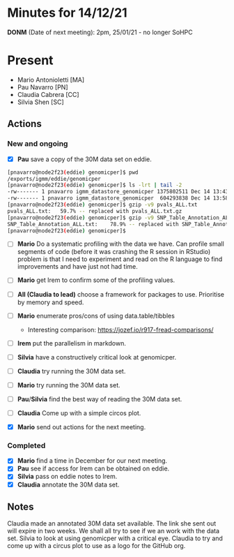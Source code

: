 # Minutes for 14/12/21 

**DONM** (Date of next meeting): 2pm, 25/01/21 - no longer SoHPC

# Present

 * Mario Antonioletti [MA]
 * Pau Navarro [PN]
 * Claudia Cabrera [CC]
 * Silvia Shen [SC]

## Actions

### New and ongoing

- [X] **Pau** save a copy of the 30M data set on eddie.

```bash
[pnavarro@node2f23(eddie) genomicper]$ pwd  
/exports/igmm/eddie/genomicper  
[pnavarro@node2f23(eddie) genomicper]$ ls -lrt | tail -2  
-rw------- 1 pnavarro igmm_datastore_genomicper 1375802511 Dec 14 13:43 SNP_Table_Annotation_ALL.txt  
-rw------- 1 pnavarro igmm_datastore_genomicper  604293838 Dec 14 13:58 pvals_ALL.txt
[pnavarro@node2f23(eddie) genomicper]$ gzip -v9 pvals_ALL.txt
pvals_ALL.txt:   59.7% -- replaced with pvals_ALL.txt.gz
[pnavarro@node2f23(eddie) genomicper]$ gzip -v9 SNP_Table_Annotation_ALL.txt
SNP_Table_Annotation_ALL.txt:    78.9% -- replaced with SNP_Table_Annotation_ALL.txt.gz
[pnavarro@node2f23(eddie) genomicper]$
```

- [ ] **Mario** Do a systematic profiling with the data we have. 
  Can profile small segments of code (before it was crashing the R session in RStudio) problem is that I need to experiment and read on the R language to find improvements and have just not had time.
- [ ] **Mario** get Irem to confirm some of the profiling values.
- [ ] **All (Claudia to lead)** choose a framework for packages to use. Prioritise by memory and speed.
- [ ] **Mario** enumerate pros/cons of using data.table/tibbles
  * Interesting comparison: https://jozef.io/r917-fread-comparisons/
- [ ] **Irem** put the parallelism in markdown.

- [ ] **Silvia** have a constructively critical look at genomicper.
- [ ] **Claudia** try running the 30M data set.
- [ ] **Mario** try running the 30M data set.
- [ ] **Pau**/**Silvia** find the best way of reading the 30M data set.
- [ ] **Claudia** Come up with a simple circos plot.
- [x] **Mario** send out actions for the next meeting.

### Completed
- [x] **Mario** find a time in December for our next meeting.
- [x] **Pau** see if access for Irem can be obtained on eddie.
- [x] **Silvia** pass on eddie notes to Irem.
- [x] **Claudia** annotate the 30M data set.

## Notes

Claudia made an annotated 30M data set available. The link she sent out will expire in two weeks. We shall all try to see if we an work with the data set. Silvia to look at using genomicper with a critical eye. Claudia to try and come up with a circus plot to use as a logo for the GitHub org.
